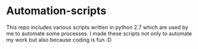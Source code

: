 # Automation-scripts

This repo includes various scripts written in python 2.7 which are used by me to automate some processes.
I made these scripts not only to automate my work but also because coding is fun :D 
